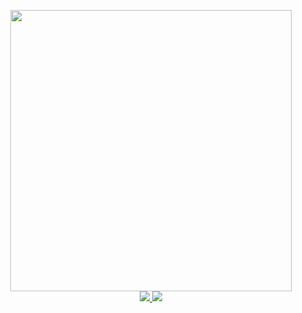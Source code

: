 <p align="center">
  <img width="450" src="starry.png"/>
  <br/>
  <a href="https://github.com/rodluger/starrynight/actions/workflows/paper.yml">
    <img src="https://github.com/rodluger/starrynight/actions/workflows/paper.yml/badge.svg"/>
  </a>
  <a href="https://github.com/rodluger/starrynight/raw/master-pdf/tex/ms.pdf">
    <img src="https://img.shields.io/badge/read-the_paper-blue.svg?style=flat"/>
  </a>
</p>
